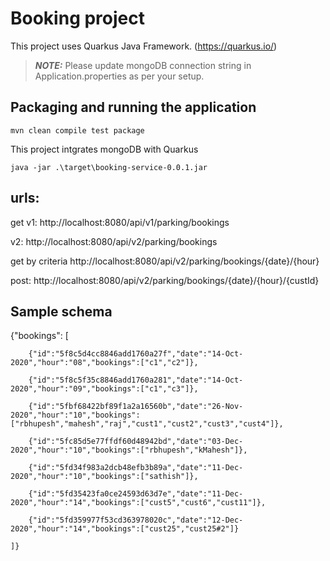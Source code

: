 # Booking project

This project uses Quarkus Java Framework. (https://quarkus.io/)

> **_NOTE:_**  Please update mongoDB connection string in Application.properties as per your setup.


## Packaging and running the application

```shell script
mvn clean compile test package
```

This project intgrates mongoDB with Quarkus 
```shell script
java -jar .\target\booking-service-0.0.1.jar
```

## urls:

get v1: http://localhost:8080/api/v1/parking/bookings

v2:  http://localhost:8080/api/v2/parking/bookings

get by criteria
http://localhost:8080/api/v2/parking/bookings/{date}/{hour}

post: 
http://localhost:8080/api/v2/parking/bookings/{date}/{hour}/{custId}

## Sample schema


{"bookings":
	[
		
		{"id":"5f8c5d4cc8846add1760a27f","date":"14-Oct-2020","hour":"08","bookings":["c1","c2"]},
		
		{"id":"5f8c5f35c8846add1760a281","date":"14-Oct-2020","hour":"09","bookings":["c1","c3"]},
		
		{"id":"5fbf68422bf89f1a2a16560b","date":"26-Nov-2020","hour":"10","bookings":["rbhupesh","mahesh","raj","cust1","cust2","cust3","cust4"]},
		
		{"id":"5fc85d5e77ffdf60d48942bd","date":"03-Dec-2020","hour":"10","bookings":["rbhupesh","kMahesh"]},
		
		{"id":"5fd34f983a2dcb48efb3b89a","date":"11-Dec-2020","hour":"10","bookings":["sathish"]},
		
		{"id":"5fd35423fa0ce24593d63d7e","date":"11-Dec-2020","hour":"14","bookings":["cust5","cust6","cust11"]},
		
		{"id":"5fd359977f53cd363978020c","date":"12-Dec-2020","hour":"14","bookings":["cust25","cust25#2"]}
		
	]}



